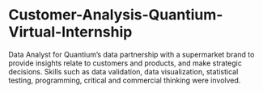 # Customer-Analysis-Quantium-Virtual-Internship
Data Analyst for Quantium’s data partnership with a supermarket brand to provide insights relate to customers and products, and make strategic decisions. Skills such as data validation, data visualization, statistical testing, programming, critical and commercial thinking were involved.
